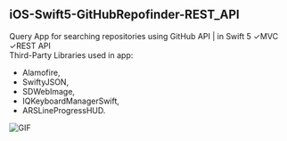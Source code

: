 ## iOS-Swift5-GitHubRepofinder-REST_API

Query App for searching repositories using GitHub API | in Swift 5 ✓MVC ✓REST API <br>
Third-Party Libraries used in app: 
* Alamofire, 
* SwiftyJSON, 
* SDWebImage, 
* IQKeyboardManagerSwift, 
* ARSLineProgressHUD.

![GIF](https://s8.gifyu.com/images/Hnet-imaged7ebbef873a0d128.gif)
